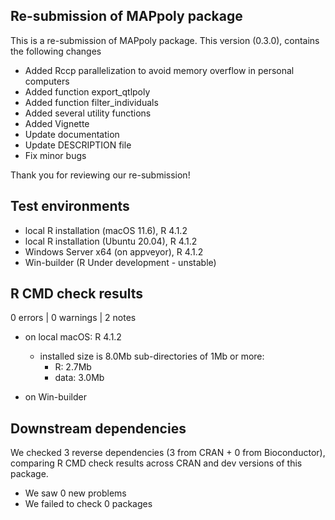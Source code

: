 ## Re-submission of MAPpoly package

This is a re-submission of MAPpoly package. This version (0.3.0), contains the following changes

  - Added Rccp parallelization to avoid memory overflow in personal computers
  - Added function export_qtlpoly
  - Added function filter_individuals
  - Added several utility functions
  - Added Vignette
  - Update documentation 
  - Update DESCRIPTION file
  - Fix minor bugs 

Thank you for reviewing our re-submission!

## Test environments
* local R installation (macOS 11.6), R 4.1.2
* local R installation (Ubuntu 20.04), R 4.1.2
* Windows Server x64 (on appveyor), R 4.1.2
* Win-builder (R Under development - unstable)

## R CMD check results 

0 errors | 0 warnings | 2 notes

 - on local macOS: R 4.1.2
   * installed size is 8.0Mb
     sub-directories of 1Mb or more:
       * R:      2.7Mb
       * data:   3.0Mb
       
 - on Win-builder    




## Downstream dependencies

We checked 3 reverse dependencies (3 from CRAN + 0 from Bioconductor), comparing R CMD check results across CRAN and dev versions of this package.

 * We saw 0 new problems
 * We failed to check 0 packages

